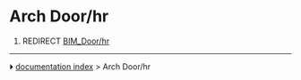 # Arch Door/hr
1.  REDIRECT [BIM_Door/hr](BIM_Door/hr.md)



---
⏵ [documentation index](../README.md) > Arch Door/hr
